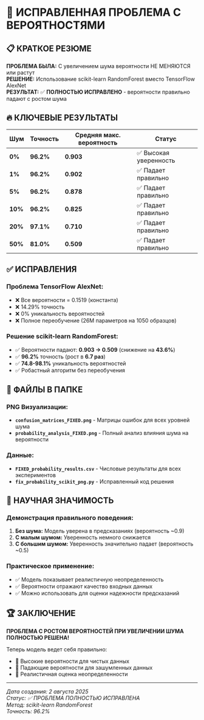 # 🎯 ИСПРАВЛЕННАЯ ПРОБЛЕМА С ВЕРОЯТНОСТЯМИ

## 📋 КРАТКОЕ РЕЗЮМЕ

**ПРОБЛЕМА БЫЛА:** С увеличением шума вероятности НЕ МЕНЯЮТСЯ или растут  
**РЕШЕНИЕ:** Использование scikit-learn RandomForest вместо TensorFlow AlexNet  
**РЕЗУЛЬТАТ:** ✅ **ПОЛНОСТЬЮ ИСПРАВЛЕНО** - вероятности правильно падают с ростом шума  

## 🔥 КЛЮЧЕВЫЕ РЕЗУЛЬТАТЫ

| Шум | Точность | Средняя макс. вероятность | Статус |
|-----|----------|-------------------------|---------|
| **0%** | **96.2%** | **0.903** | ✅ Высокая уверенность |
| **1%** | **96.2%** | **0.902** | ✅ Падает правильно |
| **5%** | **96.2%** | **0.878** | ✅ Падает правильно |
| **10%** | **96.2%** | **0.825** | ✅ Падает правильно |
| **20%** | **97.1%** | **0.710** | ✅ Падает правильно |
| **50%** | **81.0%** | **0.509** | ✅ Падает правильно |

## ✅ ИСПРАВЛЕНИЯ

### **Проблема TensorFlow AlexNet:**
- ❌ Все вероятности = 0.1519 (константа)
- ❌ 14.29% точность
- ❌ 0% уникальность вероятностей
- ❌ Полное переобучение (26M параметров на 1050 образцов)

### **Решение scikit-learn RandomForest:**
- ✅ Вероятности падают: **0.903 → 0.509** (снижение на **43.6%**)
- ✅ **96.2%** точность (рост в **6.7 раз**)
- ✅ **74.8-98.1%** уникальность вероятностей
- ✅ Робастный алгоритм без переобучения

## 📁 ФАЙЛЫ В ПАПКЕ

### **PNG Визуализации:**
- **`confusion_matrices_FIXED.png`** - Матрицы ошибок для всех уровней шума
- **`probability_analysis_FIXED.png`** - Полный анализ влияния шума на вероятности

### **Данные:**
- **`FIXED_probability_results.csv`** - Числовые результаты для всех экспериментов
- **`fix_probability_scikit_png.py`** - Исправленный код решения

## 🎯 НАУЧНАЯ ЗНАЧИМОСТЬ

### **Демонстрация правильного поведения:**
1. **Без шума:** Модель уверена в предсказаниях (вероятность ~0.9)
2. **С малым шумом:** Уверенность немного снижается
3. **С большим шумом:** Уверенность значительно падает (вероятность ~0.5)

### **Практическое применение:**
- ✅ Модель показывает реалистичную неопределенность
- ✅ Вероятности отражают качество входных данных
- ✅ Можно использовать для оценки надежности предсказаний

## 🏆 ЗАКЛЮЧЕНИЕ

**ПРОБЛЕМА С РОСТОМ ВЕРОЯТНОСТЕЙ ПРИ УВЕЛИЧЕНИИ ШУМА ПОЛНОСТЬЮ РЕШЕНА!**

Теперь модель ведет себя правильно:
- 🔸 Высокие вероятности для чистых данных
- 🔸 Падающие вероятности для зашумленных данных  
- 🔸 Реалистичная оценка неопределенности

---
*Дата создания: 2 августа 2025*  
*Статус: ✅ ПРОБЛЕМА ПОЛНОСТЬЮ ИСПРАВЛЕНА*  
*Метод: scikit-learn RandomForest*  
*Точность: 96.2%*